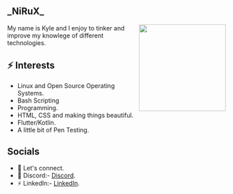 <h2> _NiRuX_ </h2>
<img align='right' src='https://raw.githubusercontent.com/NiRuX/NiRuX/main/Clippy/Of9cm1.gif' width='200"'>

My name is Kyle and I enjoy to tinker and improve my knowlege of different technologies.

## ⚡ Interests
- Linux and Open Source Operating Systems.
- Bash Scripting
- Programming.
- HTML, CSS and making things beautiful.
- Flutter/Kotlin.
- A little bit of Pen Testing.

## Socials
- 💬 Let's connect.
- 🔔 Discord:- [Discord](https://discord.gg/invite/CJzTJsrFpU).
- ⚡ LinkedIn:- [LinkedIn](https://www.linkedin.com/in/kyle-perez-b785341a4/).
